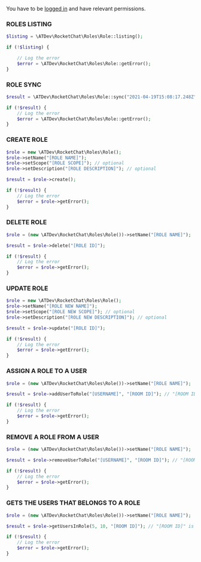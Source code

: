 You have to be [logged in](https://github.com/alekseykuleshov/rocket-chat#login) and have relevant permissions.

### ROLES LISTING

```php
$listing = \ATDev\RocketChat\Roles\Role::listing();

if (!$listing) {

	// Log the error
	$error = \ATDev\RocketChat\Roles\Role::getError();
}
```

### ROLE SYNC
```php
$result = \ATDev\RocketChat\Roles\Role::sync("2021-04-19T15:08:17.248Z");

if (!$result) {
	// Log the error
	$error = \ATDev\RocketChat\Roles\Role::getError();
}
```

### CREATE ROLE
```php
$role = new \ATDev\RocketChat\Roles\Role();
$role->setName("[ROLE NAME]");
$role->setScope("[ROLE SCOPE]"); // optional
$role->setDescription("[ROLE DESCRIPTION]"); // optional

$result = $role->create();

if (!$result) {
	// Log the error
	$error = $role->getError();
}
```

### DELETE ROLE
```php
$role = (new \ATDev\RocketChat\Roles\Role())->setName("[ROLE NAME]");

$result = $role->delete("[ROLE ID]");

if (!$result) {
	// Log the error
	$error = $role->getError();
}
```

### UPDATE ROLE
```php
$role = new \ATDev\RocketChat\Roles\Role();
$role->setName("[ROLE NEW NAME]");
$role->setScope("[ROLE NEW SCOPE]"); // optional
$role->setDescription("[ROLE NEW DESCRIPTION]"); // optional

$result = $role->update("[ROLE ID]");

if (!$result) {
	// Log the error
	$error = $role->getError();
}
```

### ASSIGN A ROLE TO A USER
```php
$role = (new \ATDev\RocketChat\Roles\Role())->setName("[ROLE NAME]");

$result = $role->addUserToRole("[USERNAME]", "[ROOM ID]"); // "[ROOM ID]" is optional

if (!$result) {
	// Log the error
	$error = $role->getError();
}
```

### REMOVE A ROLE FROM A USER
```php
$role = (new \ATDev\RocketChat\Roles\Role())->setName("[ROLE NAME]");

$result = $role->removeUserToRole("[USERNAME]", "[ROOM ID]"); // "[ROOM ID]" is optional

if (!$result) {
	// Log the error
	$error = $role->getError();
}
```

### GETS THE USERS THAT BELONGS TO A ROLE
```php
$role = (new \ATDev\RocketChat\Roles\Role())->setName("[ROLE NAME]");

$result = $role->getUsersInRole(5, 10, "[ROOM ID]"); // "[ROOM ID]" is optional

if (!$result) {
	// Log the error
	$error = $role->getError();
}
```